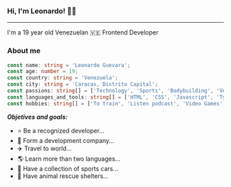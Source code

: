 ### Hi, I'm Leonardo! 🙋‍♂️
___

I'm a 19 year old Venezuelan  🇻🇪  Frontend Developer  

### About me
```typescript
const name: string = 'Leonardo Guevara';
const age: number = 19;
const country: string = 'Venezuela';
const city: string = 'Caracas, Distrito Capital';
const passions: string[] = ['Technology', 'Sports', 'Bodybuilding', 'Velocity'];
const languages_and_tools: string[] = ['HTML', 'CSS', 'Javascript', 'Typescript', 'GIT', 'Scrum'];
const hobbies: string[] = ['To train', 'Listen podcast', 'Video Games', 'To meditate', 'Comedy'];
```
***Objetives and goals:***

- ⭐️ Be a recognized developer...
- 👏 Form a development company...
- ✈️ Travel to world...
- 🌎 Learn more than two languages...
- 🚗 Have a collection of sports cars...
- 🦮 Have animal rescue shelters...

